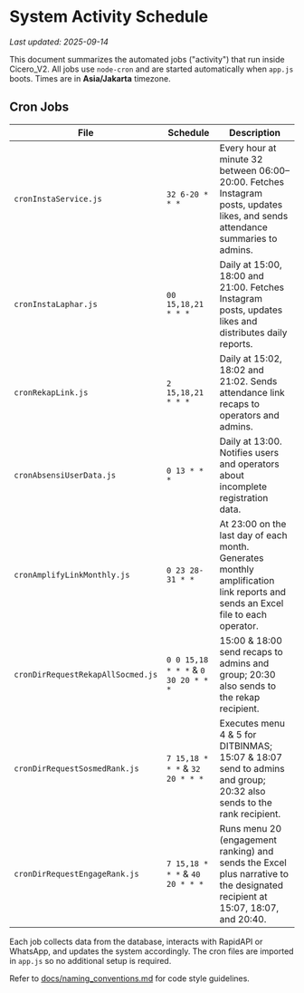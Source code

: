 # System Activity Schedule
*Last updated: 2025-09-14*

This document summarizes the automated jobs ("activity") that run inside Cicero_V2. All jobs use `node-cron` and are started automatically when `app.js` boots. Times are in **Asia/Jakarta** timezone.

## Cron Jobs

| File | Schedule | Description |
|------|----------|-------------|
| `cronInstaService.js` | `32 6-20 * * *` | Every hour at minute 32 between 06:00–20:00. Fetches Instagram posts, updates likes, and sends attendance summaries to admins. |
| `cronInstaLaphar.js` | `00 15,18,21 * * *` | Daily at 15:00, 18:00 and 21:00. Fetches Instagram posts, updates likes and distributes daily reports. |
| `cronRekapLink.js` | `2 15,18,21 * * *` | Daily at 15:02, 18:02 and 21:02. Sends attendance link recaps to operators and admins. |
| `cronAbsensiUserData.js` | `0 13 * * *` | Daily at 13:00. Notifies users and operators about incomplete registration data. |
| `cronAmplifyLinkMonthly.js` | `0 23 28-31 * *` | At 23:00 on the last day of each month. Generates monthly amplification link reports and sends an Excel file to each operator. |
| `cronDirRequestRekapAllSocmed.js` | `0 0 15,18 * * *` & `0 30 20 * * *` | 15:00 & 18:00 send recaps to admins and group; 20:30 also sends to the rekap recipient. |
| `cronDirRequestSosmedRank.js` | `7 15,18 * * *` & `32 20 * * *` | Executes menu 4 & 5 for DITBINMAS; 15:07 & 18:07 send to admins and group; 20:32 also sends to the rank recipient. |
| `cronDirRequestEngageRank.js` | `7 15,18 * * *` & `40 20 * * *` | Runs menu 20 (engagement ranking) and sends the Excel plus narrative to the designated recipient at 15:07, 18:07, and 20:40. |

Each job collects data from the database, interacts with RapidAPI or WhatsApp, and updates the system accordingly. The cron files are imported in `app.js` so no additional setup is required.


Refer to [docs/naming_conventions.md](naming_conventions.md) for code style guidelines.
